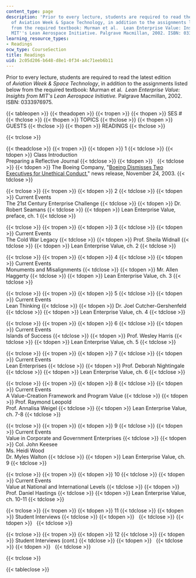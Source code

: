 ```yaml
---
content_type: page
description: 'Prior to every lecture, students are required to read the latest edition
  of Aviation Week & Space Technology, in addition to the assignments listed below
  from the required textbook: Murman et al.  Lean Enterprise Value: Insights from
  MIT''s Lean Aerospace Initiative. Palgrave Macmillan, 2002. ISBN: 0333976975.'
learning_resource_types:
- Readings
ocw_type: CourseSection
title: Readings
uid: 2c05d206-b648-d8e1-0f34-a4c71eeb6b11
---
```


Prior to every lecture, students are required to read the latest edition of _Aviation Week & Space Technology_, in addition to the assignments listed below from the required textbook: Murman et al.  _Lean Enterprise Value: Insights from MIT's Lean Aerospace Initiative._ Palgrave Macmillan, 2002. ISBN: 0333976975.

{{< tableopen >}}
{{< theadopen >}}
{{< tropen >}}
{{< thopen >}}
SES #
{{< thclose >}}
{{< thopen >}}
TOPICS
{{< thclose >}}
{{< thopen >}}
GUESTS
{{< thclose >}}
{{< thopen >}}
READINGS
{{< thclose >}}

{{< trclose >}}

{{< theadclose >}}
{{< tropen >}}
{{< tdopen >}}
1
{{< tdclose >}}
{{< tdopen >}}
Class Introduction  
Preparing a Reflective Journal
{{< tdclose >}}
{{< tdopen >}}
 
{{< tdclose >}}
{{< tdopen >}}
The Boeing Company, "[Boeing Dismisses Two Executives for Unethical Conduct](http://boeing.mediaroom.com/2003-11-24-Boeing-Dismisses-Two-Executives-for-Unethical-Conduct)," news release, November 24, 2003.
{{< tdclose >}}

{{< trclose >}}
{{< tropen >}}
{{< tdopen >}}
2
{{< tdclose >}}
{{< tdopen >}}
Current Events  
The 21st Century Enterprise Challenge
{{< tdclose >}}
{{< tdopen >}}
Dr. Robert Seamans
{{< tdclose >}}
{{< tdopen >}}
Lean Enterprise Value, preface, ch. 1
{{< tdclose >}}

{{< trclose >}}
{{< tropen >}}
{{< tdopen >}}
3
{{< tdclose >}}
{{< tdopen >}}
Current Events  
The Cold War Legacy
{{< tdclose >}}
{{< tdopen >}}
Prof. Sheila Widnall
{{< tdclose >}}
{{< tdopen >}}
Lean Enterprise Value, ch. 2
{{< tdclose >}}

{{< trclose >}}
{{< tropen >}}
{{< tdopen >}}
4
{{< tdclose >}}
{{< tdopen >}}
Current Events  
Monuments and Misalignments
{{< tdclose >}}
{{< tdopen >}}
Mr. Allen Haggerty
{{< tdclose >}}
{{< tdopen >}}
Lean Enterprise Value, ch. 3
{{< tdclose >}}

{{< trclose >}}
{{< tropen >}}
{{< tdopen >}}
5
{{< tdclose >}}
{{< tdopen >}}
Current Events  
Lean Thinking
{{< tdclose >}}
{{< tdopen >}}
Dr. Joel Cutcher-Gershenfeld
{{< tdclose >}}
{{< tdopen >}}
Lean Enterprise Value, ch. 4
{{< tdclose >}}

{{< trclose >}}
{{< tropen >}}
{{< tdopen >}}
6
{{< tdclose >}}
{{< tdopen >}}
Current Events  
Islands of Success
{{< tdclose >}}
{{< tdopen >}}
Prof. Wesley Harris
{{< tdclose >}}
{{< tdopen >}}
Lean Enterprise Value, ch. 5
{{< tdclose >}}

{{< trclose >}}
{{< tropen >}}
{{< tdopen >}}
7
{{< tdclose >}}
{{< tdopen >}}
Current Events  
Lean Enterprises
{{< tdclose >}}
{{< tdopen >}}
Prof. Deborah Nightingale
{{< tdclose >}}
{{< tdopen >}}
Lean Enterprise Value, ch. 6
{{< tdclose >}}

{{< trclose >}}
{{< tropen >}}
{{< tdopen >}}
8
{{< tdclose >}}
{{< tdopen >}}
Current Events  
A Value-Creation Framework and Program Value
{{< tdclose >}}
{{< tdopen >}}
Prof. Raymond Leopold  
Prof. Annalisa Weigel
{{< tdclose >}}
{{< tdopen >}}
Lean Enterprise Value, ch. 7-8
{{< tdclose >}}

{{< trclose >}}
{{< tropen >}}
{{< tdopen >}}
9
{{< tdclose >}}
{{< tdopen >}}
Current Events  
Value in Corporate and Government Enterprises
{{< tdclose >}}
{{< tdopen >}}
Col. John Keesee  
Ms. Heidi Wood  
Dr. Myles Walton
{{< tdclose >}}
{{< tdopen >}}
Lean Enterprise Value, ch. 9
{{< tdclose >}}

{{< trclose >}}
{{< tropen >}}
{{< tdopen >}}
10
{{< tdclose >}}
{{< tdopen >}}
Current Events  
Value at National and International Levels
{{< tdclose >}}
{{< tdopen >}}
Prof. Daniel Hastings
{{< tdclose >}}
{{< tdopen >}}
Lean Enterprise Value, ch. 10-11
{{< tdclose >}}

{{< trclose >}}
{{< tropen >}}
{{< tdopen >}}
11
{{< tdclose >}}
{{< tdopen >}}
Student Interviews
{{< tdclose >}}
{{< tdopen >}}
 
{{< tdclose >}}
{{< tdopen >}}
 
{{< tdclose >}}

{{< trclose >}}
{{< tropen >}}
{{< tdopen >}}
12
{{< tdclose >}}
{{< tdopen >}}
Student Interviews (cont.)
{{< tdclose >}}
{{< tdopen >}}
 
{{< tdclose >}}
{{< tdopen >}}
 
{{< tdclose >}}

{{< trclose >}}

{{< tableclose >}}
